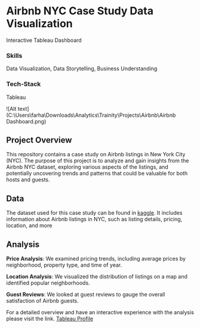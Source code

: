 
# Airbnb NYC Case Study Data Visualization

Interactive Tableau Dashboard

### Skills

Data Visualization, Data Storytelling, Business Understanding

### Tech-Stack

Tableau

![Alt text](C:\Users\farha\Downloads\Analytics\Trainity\Projects\Airbnb\Airbnb Dashboard.png)


## Project Overview

This repository contains a case study on Airbnb listings in New York City (NYC). The purpose of this project is to analyze and gain insights from the Airbnb NYC dataset, exploring various aspects of the listings, and potentially uncovering trends and patterns that could be valuable for both hosts and guests.
## Data

The dataset used for this case study can be found in [kaggle](https://www.kaggle.com/). It includes information about Airbnb listings in NYC, such as listing details, pricing, location, and more
## Analysis

**Price Analysis**: We examined pricing trends, including average prices by neighborhood, property type, and time of year.

**Location Analysis**: We visualized the distribution of listings on a map and identified popular neighborhoods.

**Guest Reviews**: We looked at guest reviews to gauge the overall satisfaction of Airbnb guests.

For a detailed overview and have an interactive experience with the analysis please visit the link.
[Tableau Profile](https://public.tableau.com/app/profile/farhan.hossain)
